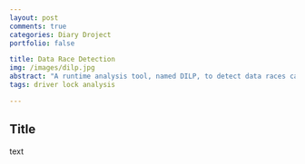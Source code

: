 ```yaml
---
layout: post
comments: true
categories: Diary Droject
portfolio: false

title: Data Race Detection
img: /images/dilp.jpg
abstract: "A runtime analysis tool, named DILP, to detect data races caused by inconsistent lock protection in device drivers"
tags: driver lock analysis

---
```

## Title
text
